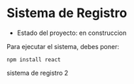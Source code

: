 <h1> Sistema de Registro</h1>

- Estado del proyecto: en construccion

Para ejecutar el sistema, debes poner:

```npm install react```

sistema de registro 2

